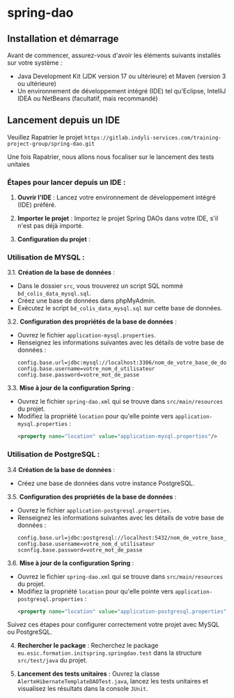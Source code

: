 # spring-dao

## Installation et démarrage

Avant de commencer, assurez-vous d'avoir les éléments suivants installés sur votre système :

- Java Development Kit (JDK version 17 ou ultérieure) et Maven (version 3 ou ultérieure)
- Un environnement de développement intégré (IDE) tel qu'Eclipse, IntelliJ IDEA ou NetBeans (facultatif, mais recommandé)

## Lancement depuis un IDE

Veuillez Rapatrier le projet `https://gitlab.indyli-services.com/training-project-group/spring-dao.git`

Une fois Rapatrier, nous allons nous focaliser sur le lancement des tests unitaies

### Étapes pour lancer depuis un IDE :

1. **Ouvrir l'IDE** : Lancez votre environnement de développement intégré (IDE) préféré.

2. **Importer le projet** : Importez le projet Spring DAOs dans votre IDE, s'il n'est pas déjà importé.

3. **Configuration du projet** : 

### Utilisation de MYSQL :
		
3.1. **Création de la base de données** :

- Dans le dossier `src`, vous trouverez un script SQL nommé `bd_colis_data_mysql.sql`.
- Créez une base de données dans phpMyAdmin.
- Exécutez le script `bd_colis_data_mysql.sql` sur cette base de données.
	
3.2. **Configuration des propriétés de la base de données** :

- Ouvrez le fichier `application-mysql.properties`.
- Renseignez les informations suivantes avec les détails de votre base de données :
	```properties
	config.base.url=jdbc:mysql://localhost:3306/nom_de_votre_base_de_donnees
	config.base.username=votre_nom_d_utilisateur
	config.base.password=votre_mot_de_passe
	```	
			
3.3. **Mise à jour de la configuration Spring** :

- Ouvrez le fichier `spring-dao.xml` qui se trouve dans `src/main/resources` du projet.
- Modifiez la propriété `location` pour qu'elle pointe vers `application-mysql.properties` :
	```xml
	<property name="location" value="application-mysql.properties"/>
	```	
					
### Utilisation de PostgreSQL :
		
3.4	 **Création de la base de données** :

- Créez une base de données dans votre instance PostgreSQL.
		
3.5. **Configuration des propriétés de la base de données** :

- Ouvrez le fichier `application-postgresql.properties`.
- Renseignez les informations suivantes avec les détails de votre base de données :
	```properties
	config.base.url=jdbc:postgresql://localhost:5432/nom_de_votre_base_de_donnees
	config.base.username=votre_nom_d_utilisateur
	sconfig.base.password=votre_mot_de_passe
	```
			
3.6. **Mise à jour de la configuration Spring** :

- Ouvrez le fichier `spring-dao.xml` qui se trouve dans `src/main/resources` du projet.
- Modifiez la propriété `location` pour qu'elle pointe vers `application-postgresql.properties` :
	```xml
	<property name="location" value="application-postgresql.properties"/>
	```

Suivez ces étapes pour configurer correctement votre projet avec MySQL ou PostgreSQL.
		
4. **Rechercher le package** : Recherchez le package `eu.esic.formation.initspring.springdao.test` dans la structure `src/test/java` du projet.

5. **Lancement des tests unitaires** : Ouvrez la classe `AlerteHibernateTemplateDAOTest.java`, lancez les tests unitaires et visualisez les résultats dans la console `JUnit`.